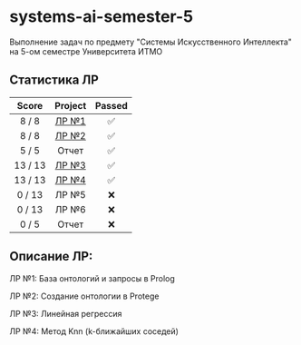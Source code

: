 # systems-ai-semester-5

Выполнение задач по предмету "Системы Искусственного Интеллекта" на 5-ом семестре Университета ИТМО

## Статистика ЛР

| Score   | Project                | Passed |
| :---:   | :---:                  | :---:  | 
| 8 / 8   | [ЛР №1](lab1)          | ✅     |
| 8 / 8   | [ЛР №2](lab2)          | ✅     |
| 5 / 5   | Отчет                  | ✅     |
| 13 / 13 | [ЛР №3](lab3)          | ✅     |
| 13 / 13 | [ЛР №4](lab4)          | ✅     |
| 0 / 13  | ЛР №5                  | ❌     |
| 0 / 13  | ЛР №6                  | ❌     |
| 0 / 5   | Отчет                  | ❌     |

## Описание ЛР: 

ЛР №1: База онтологий и запросы в Prolog

ЛР №2: Создание онтологии в Protege

ЛР №3: Линейная регрессия

ЛР №4: Метод Knn (k-ближайших соседей)
